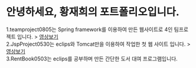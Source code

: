 # 안녕하세요, 황재희의 포트폴리오입니다. 

1.teamproject0805는 Spring framework를 이용하여 만든 웹사이트로 4인 팀프로젝트 입니다. > <a href="https://drive.google.com/file/d/1MkfbS-lhmekTs0bXmI4dyMPQnWXrAIah/view?usp=sharing">영상보기</a> <br>
2.JspProject0530는 eclips와 Tomcat만을 이용하여 작업한 첫 웹 사이트 입니다. > <a href="https://drive.google.com/file/d/14l_Dv-P9KfeVzaFLwHMwZyw6RUoK3NcG/view?usp=sharing">영상보기</a> <br>
3.RentBook0503는 eclips를 공부하며 만든 간단한 도서 대여 프로그램입니다.

